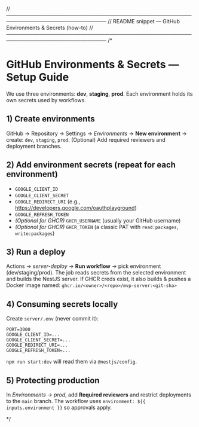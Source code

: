 // ─────────────────────────────────────────────────────────────────────────────
// README snippet — GitHub Environments & Secrets (how-to)
// ─────────────────────────────────────────────────────────────────────────────
/*
# GitHub Environments & Secrets — Setup Guide


We use three environments: **dev**, **staging**, **prod**. Each environment holds its own secrets used by workflows.


## 1) Create environments
GitHub → Repository → Settings → *Environments* → **New environment** → create: `dev`, `staging`, `prod`.
(Optional) Add required reviewers and deployment branches.


## 2) Add environment secrets (repeat for each environment)
- `GOOGLE_CLIENT_ID`
- `GOOGLE_CLIENT_SECRET`
- `GOOGLE_REDIRECT_URI` (e.g., https://developers.google.com/oauthplayground)
- `GOOGLE_REFRESH_TOKEN`
- *(Optional for GHCR)* `GHCR_USERNAME` (usually your GitHub username)
- *(Optional for GHCR)* `GHCR_TOKEN` (a classic PAT with `read:packages`, `write:packages`)


## 3) Run a deploy
Actions → *server-deploy* → **Run workflow** → pick environment (dev/staging/prod). The job reads secrets from the selected environment and builds the NestJS server. If GHCR creds exist, it also builds & pushes a Docker image named:
`ghcr.io/<owner>/<repo>/mvp-server:<git-sha>`


## 4) Consuming secrets locally
Create `server/.env` (never commit it):
```
PORT=3000
GOOGLE_CLIENT_ID=...
GOOGLE_CLIENT_SECRET=...
GOOGLE_REDIRECT_URI=...
GOOGLE_REFRESH_TOKEN=...
```
`npm run start:dev` will read them via `@nestjs/config`.


## 5) Protecting production
In *Environments → prod*, add **Required reviewers** and restrict deployments to the `main` branch. The workflow uses `environment: ${{ inputs.environment }}` so approvals apply.


*/
